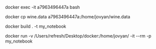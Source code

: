 docker exec -it a7963496447a bash

docker cp wine.data a7963496447a:/home/jovyan/wine.data

docker build . -t my_notebook

docker run -v /Users/refresh/Desktop/docker:/home/jovyan/ -it --rm -p my_notebook